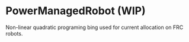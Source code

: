 # PowerManagedRobot (WIP)

Non-linear quadratic programing bing used for current allocation on FRC robots.
